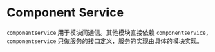 # Component Service

`componentservice` 用于模块间通信。其他模块直接依赖 `componentservice`，
`componentservice` 只做服务的接口定义，服务的实现由具体的模块实现。